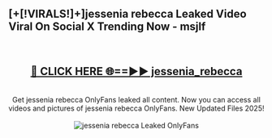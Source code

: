 <h2>[+[!VIRALS!]+]jessenia rebecca Leaked Video Viral On Social X Trending Now - msjlf</h2>
<br>
<div align="center">
<h2><a href="https://libra.edu.pl?jessenia_rebecca" rel="nofollow">🔴 CLICK HERE 🌐==►► jessenia_rebecca</a></h2>
<br>
Get jessenia rebecca OnlyFans leaked all content. Now you can access all videos and pictures of jessenia rebecca OnlyFans. New Updated Files 2025!
<br>
<br>
<a href="https://libra.edu.pl?jessenia_rebecca" rel="nofollow" data-target="animated-image.originalLink"><img src="https://i.ibb.co.com/WyWwxjT/player-gif2.gif" alt="jessenia rebecca Leaked OnlyFans" style="max-width: 100%; display: inline-block;" data-target="animated-image.originalImage"></a>
</div>
<br>
